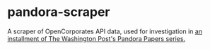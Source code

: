 # pandora-scraper
A scraper of OpenCorporates API data, used for investigation in [an installment of The Washington Post's Pandora Papers series.](https://www.washingtonpost.com/business/interactive/2022/tax-havens-wyoming-pandora-papers/?tid=ss_tw)
